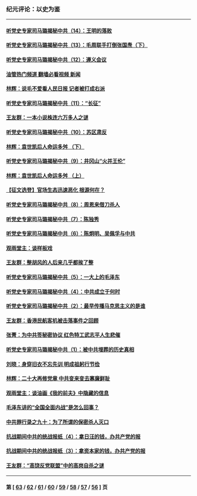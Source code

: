 ### 纪元评论：以史为鉴
---
#### [听党史专家司马璐揭秘中共（14）：王明的落败](../../pages/nsc1028/n13841263.md?10090330) 
#### [听党史专家司马璐揭秘中共（13）：毛周联手打倒张国焘（下）](../../pages/nsc1028/n13840885.md?10090330) 
#### [听党史专家司马璐揭秘中共（12）：遵义会议](../../pages/nsc1028/n13839111.md?10090330) 
#### [油管热门频道 翻墙必看视频 新闻](ok?10090330)
#### [林辉：说毛不爱看人民日报 记者被打成右派](../../pages/nsc1028/n13838921.md?10090330) 
#### [听党史专家司马璐揭秘中共（11）：“长征”](../../pages/nsc1028/n13838284.md?10090330) 
#### [王友群：一本小说株连六万多人之谜](../../pages/nsc1028/n13837520.md?10090330) 
#### [听党史专家司马璐揭秘中共（10）：苏区肃反](../../pages/nsc1028/n13837427.md?10090330) 
#### [林辉：袁世凯后人命运多舛 （下）](../../pages/nsc1028/n13837104.md?10090330) 
#### [听党史专家司马璐揭秘中共（9）：井冈山“火并王伦”](../../pages/nsc1028/n13836688.md?10090330) 
#### [林辉：袁世凯后人命运多舛 （上）](../../pages/nsc1028/n13836356.md?10090330) 
#### [【征文选登】官场生态迅速恶化 根源何在？](../../pages/nsc1028/n13836119.md?10090330) 
#### [听党史专家司马璐揭秘中共（8）：周恩来借刀杀人](../../pages/nsc1028/n13834429.md?10090330) 
#### [听党史专家司马璐揭秘中共（7）：陈独秀](../../pages/nsc1028/n13833408.md?10090330) 
#### [听党史专家司马璐揭秘中共（6）：陈炯明、吴佩孚与中共](../../pages/nsc1028/n13832892.md?10090330) 
#### [观雨堂主：谈样板戏](../../pages/nsc1028/n13832322.md?10090330) 
#### [王友群：整胡风的人后来几乎都挨了整](../../pages/nsc1028/n13831611.md?10090330) 
#### [听党史专家司马璐揭秘中共（5）：一大上的毛泽东](../../pages/nsc1028/n13831107.md?10090330) 
#### [听党史专家司马璐揭秘中共（4）：中共成立于何时](../../pages/nsc1028/n13830200.md?10090330) 
#### [听党史专家司马璐揭秘中共（2）：最早传播马克思主义的是谁](../../pages/nsc1028/n13828110.md?10090330) 
#### [王友群：香港民航客机被击落事件之回顾](../../pages/nsc1028/n13827378.md?10090330) 
#### [张菁：为中共签秘密协议 红色特工武志平人生悲催](../../pages/nsc1028/n13827761.md?10090330) 
#### [听党史专家司马璐揭秘中共（1）：被中共埋葬的历史真相](../../pages/nsc1028/n13827490.md?10090330) 
#### [刘晓：身穿旧衣不忘先训 明成祖躬行节俭](../../pages/nsc1028/n13827342.md?10090330) 
#### [林辉：二十大再修党章 中共变来变去寡廉鲜耻](../../pages/nsc1028/n13823563.md?10090330) 
#### [观雨堂主：谈油画《我的前夫》中隐藏的信息](../../pages/nsc1028/n13820499.md?10090330) 
#### [毛泽东讲的“全国全面内战”是怎么回事？](../../pages/nsc1028/n13821194.md?10090330) 
#### [中共罪行录之九十：为了所谓的保密杀人灭口](../../pages/nsc1028/n13820793.md?10090330) 
#### [抗战期间中共的统战报纸（4）：拿日汪的钱，办共产党的报](../../pages/nsc1028/n13819107.md?10090330) 
#### [抗战期间中共的统战报纸（3）：拿资本家的钱，办共产党的报](../../pages/nsc1028/n13818326.md?10090330) 
#### [王友群：“高饶反党联盟”中的高岗自杀之谜](../../pages/nsc1028/n13817482.md?10090330) 

---
#### 第 [ [63](./63.md?10090330) / [62](./62.md?10090330) / [61](./61.md?10090330) / [60](./60.md?10090330) / [59](./59.md?10090330) / [58](./58.md?10090330) / [57](./57.md?10090330) / [56](./56.md?10090330) ] 页
